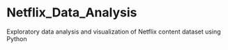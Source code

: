 # Netflix_Data_Analysis
Exploratory data analysis and visualization of Netflix content dataset using Python
